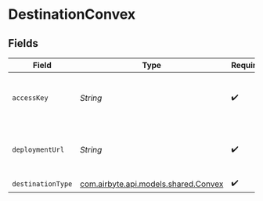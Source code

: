 # DestinationConvex


## Fields

| Field                                                                 | Type                                                                  | Required                                                              | Description                                                           | Example                                                               |
| --------------------------------------------------------------------- | --------------------------------------------------------------------- | --------------------------------------------------------------------- | --------------------------------------------------------------------- | --------------------------------------------------------------------- |
| `accessKey`                                                           | *String*                                                              | :heavy_check_mark:                                                    | API access key used to send data to a Convex deployment.              |                                                                       |
| `deploymentUrl`                                                       | *String*                                                              | :heavy_check_mark:                                                    | URL of the Convex deployment that is the destination                  | https://murky-swan-635.convex.cloud                                   |
| `destinationType`                                                     | [com.airbyte.api.models.shared.Convex](../../models/shared/Convex.md) | :heavy_check_mark:                                                    | N/A                                                                   |                                                                       |